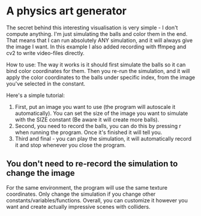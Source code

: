 # A physics art generator

The secret behind this interesting visualisation is very simple - I don't compute anything. I'm just simulating the balls and color them in the
end. That means that I can run absolutely ANY simulation, and it will always give the image I want.
In this example I also added recording with ffmpeg and cv2 to write video-files directly.

How to use:
The way it works is it should first simulate the balls so it can bind color coordinates for them. Then you re-run the simulation, 
and it will apply the color coordinates to the balls under specific index, from the image you've selected in the constant. 

Here's a simple tutorial:
1. First, put an image you want to use (the program will autoscale it automatically). 
    You can set the size of the image you want to simulate with the SIZE constant (Be aware it will create more balls).
2. Second, you need to record the balls, you can do this by pressing r when running the program. Once it's finished it will tell you.
3. Third and final - you can play the simulation, it will automatically record it and stop whenever you close the program.

## You don't need to re-record the simulation to change the image
For the same environment, the program will use the same texture coordinates. Only change the simulation if you change other constants/variables/functions.
Overall, you can customize it however you want and create actually impressive scenes with colliders.